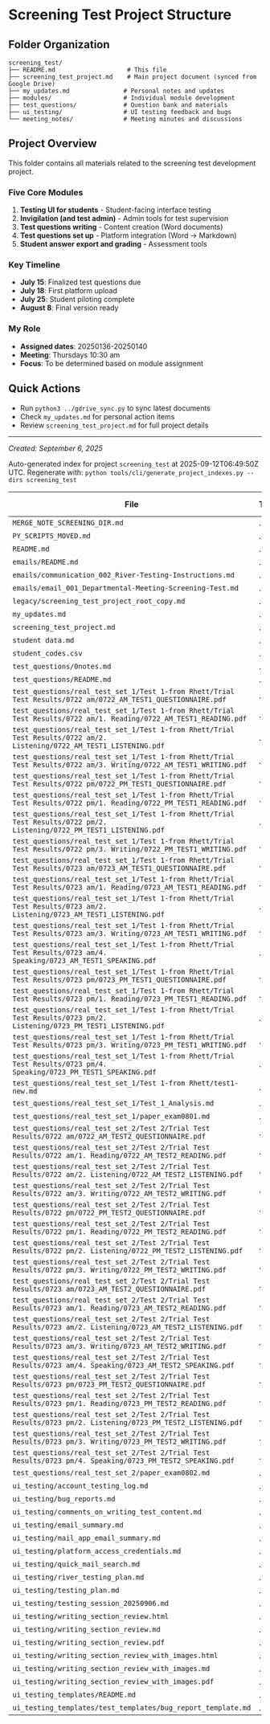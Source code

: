 # Screening Test Project Structure

## Folder Organization
```
screening_test/
├── README.md                    # This file
├── screening_test_project.md    # Main project document (synced from Google Drive)
├── my_updates.md               # Personal notes and updates
├── modules/                    # Individual module development
├── test_questions/             # Question bank and materials
├── ui_testing/                 # UI testing feedback and bugs
└── meeting_notes/              # Meeting minutes and discussions
```

## Project Overview
This folder contains all materials related to the screening test development project.

### Five Core Modules
1. **Testing UI for students** - Student-facing interface testing
2. **Invigilation (and test admin)** - Admin tools for test supervision  
3. **Test questions writing** - Content creation (Word documents)
4. **Test questions set up** - Platform integration (Word → Markdown)
5. **Student answer export and grading** - Assessment tools

### Key Timeline
- **July 15**: Finalized test questions due
- **July 18**: First platform upload
- **July 25**: Student piloting complete
- **August 8**: Final version ready

### My Role
- **Assigned dates**: 20250136-20250140
- **Meeting**: Thursdays 10:30 am
- **Focus**: To be determined based on module assignment

## Quick Actions
- Run `python3 ../gdrive_sync.py` to sync latest documents
- Check `my_updates.md` for personal action items
- Review `screening_test_project.md` for full project details

---
*Created: September 6, 2025*

<!-- AUTO_PROJECT_INDEX:START -->
Auto-generated index for project `screening_test` at 2025-09-12T06:49:50Z UTC.
Regenerate with: `python tools/cli/generate_project_indexes.py --dirs screening_test`

| File | Type | Size (bytes) |
|------|------|-------------|
| `MERGE_NOTE_SCREENING_DIR.md` | .md | 91 |
| `PY_SCRIPTS_MOVED.md` | .md | 211 |
| `README.md` | .md | 1581 |
| `emails/README.md` | .md | 2766 |
| `emails/communication_002_River-Testing-Instructions.md` | .md | 1283 |
| `emails/email_001_Departmental-Meeting-Screening-Test.md` | .md | 990 |
| `legacy/screening_test_project_root_copy.md` | .md | 0 |
| `my_updates.md` | .md | 1549 |
| `screening_test_project.md` | .md | 2069 |
| `student data.md` | .md | 2149 |
| `student_codes.csv` | .csv | 3732 |
| `test_questions/0notes.md` | .md | 1128 |
| `test_questions/README.md` | .md | 886 |
| `test_questions/real_test_set_1/Test 1-from Rhett/Trial Test Results/0722 am/0722_AM_TEST1_QUESTIONNAIRE.pdf` | .pdf | 2122420 |
| `test_questions/real_test_set_1/Test 1-from Rhett/Trial Test Results/0722 am/1. Reading/0722_AM_TEST1_READING.pdf` | .pdf | 2952099 |
| `test_questions/real_test_set_1/Test 1-from Rhett/Trial Test Results/0722 am/2. Listening/0722_AM_TEST1_LISTENING.pdf` | .pdf | 2919697 |
| `test_questions/real_test_set_1/Test 1-from Rhett/Trial Test Results/0722 am/3. Writing/0722_AM_TEST1_WRITING.pdf` | .pdf | 3732141 |
| `test_questions/real_test_set_1/Test 1-from Rhett/Trial Test Results/0722 pm/0722_PM_TEST1_QUESTIONNAIRE.pdf` | .pdf | 1204340 |
| `test_questions/real_test_set_1/Test 1-from Rhett/Trial Test Results/0722 pm/1. Reading/0722_PM_TEST1_READING.pdf` | .pdf | 1667954 |
| `test_questions/real_test_set_1/Test 1-from Rhett/Trial Test Results/0722 pm/2. Listening/0722_PM_TEST1_LISTENING.pdf` | .pdf | 1742153 |
| `test_questions/real_test_set_1/Test 1-from Rhett/Trial Test Results/0722 pm/3. Writing/0722_PM_TEST1_WRITING.pdf` | .pdf | 3463206 |
| `test_questions/real_test_set_1/Test 1-from Rhett/Trial Test Results/0723 am/0723_AM_TEST1_QUESTIONNAIRE.pdf` | .pdf | 3193284 |
| `test_questions/real_test_set_1/Test 1-from Rhett/Trial Test Results/0723 am/1. Reading/0723_AM_TEST1_READING.pdf` | .pdf | 4290519 |
| `test_questions/real_test_set_1/Test 1-from Rhett/Trial Test Results/0723 am/2. Listening/0723_AM_TEST1_LISTENING.pdf` | .pdf | 4192832 |
| `test_questions/real_test_set_1/Test 1-from Rhett/Trial Test Results/0723 am/3. Writing/0723_AM_TEST1_WRITING.pdf` | .pdf | 8928581 |
| `test_questions/real_test_set_1/Test 1-from Rhett/Trial Test Results/0723 am/4. Speaking/0723_AM_TEST1_SPEAKING.pdf` | .pdf | 2450410 |
| `test_questions/real_test_set_1/Test 1-from Rhett/Trial Test Results/0723 pm/0723_PM_TEST1_QUESTIONNAIRE.pdf` | .pdf | 1758398 |
| `test_questions/real_test_set_1/Test 1-from Rhett/Trial Test Results/0723 pm/1. Reading/0723_PM_TEST1_READING.pdf` | .pdf | 2290710 |
| `test_questions/real_test_set_1/Test 1-from Rhett/Trial Test Results/0723 pm/2. Listening/0723_PM_TEST1_LISTENING.pdf` | .pdf | 2260706 |
| `test_questions/real_test_set_1/Test 1-from Rhett/Trial Test Results/0723 pm/3. Writing/0723_PM_TEST1_WRITING.pdf` | .pdf | 4563670 |
| `test_questions/real_test_set_1/Test 1-from Rhett/Trial Test Results/0723 pm/4. Speaking/0723_PM_TEST1_SPEAKING.pdf` | .pdf | 1409964 |
| `test_questions/real_test_set_1/Test 1-from Rhett/test1-new.md` | .md | 17204 |
| `test_questions/real_test_set_1/Test_1_Analysis.md` | .md | 2605 |
| `test_questions/real_test_set_1/paper_exam0801.md` | .md | 17829 |
| `test_questions/real_test_set_2/Test 2/Trial Test Results/0722 am/0722_AM_TEST2_QUESTIONNAIRE.pdf` | .pdf | 2125898 |
| `test_questions/real_test_set_2/Test 2/Trial Test Results/0722 am/1. Reading/0722_AM_TEST2_READING.pdf` | .pdf | 3170174 |
| `test_questions/real_test_set_2/Test 2/Trial Test Results/0722 am/2. Listening/0722_AM_TEST2_LISTENING.pdf` | .pdf | 3025689 |
| `test_questions/real_test_set_2/Test 2/Trial Test Results/0722 am/3. Writing/0722_AM_TEST2_WRITING.pdf` | .pdf | 4510927 |
| `test_questions/real_test_set_2/Test 2/Trial Test Results/0722 pm/0722_PM_TEST2_QUESTIONNAIRE.pdf` | .pdf | 1256758 |
| `test_questions/real_test_set_2/Test 2/Trial Test Results/0722 pm/1. Reading/0722_PM_TEST2_READING.pdf` | .pdf | 1810455 |
| `test_questions/real_test_set_2/Test 2/Trial Test Results/0722 pm/2. Listening/0722_PM_TEST2_LISTENING.pdf` | .pdf | 1819591 |
| `test_questions/real_test_set_2/Test 2/Trial Test Results/0722 pm/3. Writing/0722_PM_TEST2_WRITING.pdf` | .pdf | 3264902 |
| `test_questions/real_test_set_2/Test 2/Trial Test Results/0723 am/0723_AM_TEST2_QUESTIONNAIRE.pdf` | .pdf | 3155197 |
| `test_questions/real_test_set_2/Test 2/Trial Test Results/0723 am/1. Reading/0723_AM_TEST2_READING.pdf` | .pdf | 4623579 |
| `test_questions/real_test_set_2/Test 2/Trial Test Results/0723 am/2. Listening/0723_AM_TEST2_LISTENING.pdf` | .pdf | 4298341 |
| `test_questions/real_test_set_2/Test 2/Trial Test Results/0723 am/3. Writing/0723_AM_TEST2_WRITING.pdf` | .pdf | 9501585 |
| `test_questions/real_test_set_2/Test 2/Trial Test Results/0723 am/4. Speaking/0723_AM_TEST2_SPEAKING.pdf` | .pdf | 2450789 |
| `test_questions/real_test_set_2/Test 2/Trial Test Results/0723 pm/0723_PM_TEST2_QUESTIONNAIRE.pdf` | .pdf | 1817530 |
| `test_questions/real_test_set_2/Test 2/Trial Test Results/0723 pm/1. Reading/0723_PM_TEST2_READING.pdf` | .pdf | 2447596 |
| `test_questions/real_test_set_2/Test 2/Trial Test Results/0723 pm/2. Listening/0723_PM_TEST2_LISTENING.pdf` | .pdf | 2328419 |
| `test_questions/real_test_set_2/Test 2/Trial Test Results/0723 pm/3. Writing/0723_PM_TEST2_WRITING.pdf` | .pdf | 4924804 |
| `test_questions/real_test_set_2/Test 2/Trial Test Results/0723 pm/4. Speaking/0723_PM_TEST2_SPEAKING.pdf` | .pdf | 1392122 |
| `test_questions/real_test_set_2/paper_exam0802.md` | .md | 17522 |
| `ui_testing/account_testing_log.md` | .md | 3058 |
| `ui_testing/bug_reports.md` | .md | 2690 |
| `ui_testing/comments_on_writing_test_content.md` | .md | 1241 |
| `ui_testing/email_summary.md` | .md | 467 |
| `ui_testing/mail_app_email_summary.md` | .md | 564 |
| `ui_testing/platform_access_credentials.md` | .md | 2463 |
| `ui_testing/quick_mail_search.md` | .md | 12381 |
| `ui_testing/river_testing_plan.md` | .md | 1643 |
| `ui_testing/testing_plan.md` | .md | 2471 |
| `ui_testing/testing_session_20250906.md` | .md | 1609 |
| `ui_testing/writing_section_review.html` | .html | 6816 |
| `ui_testing/writing_section_review.md` | .md | 4575 |
| `ui_testing/writing_section_review.pdf` | .pdf | 304270 |
| `ui_testing/writing_section_review_with_images.html` | .html | 7816 |
| `ui_testing/writing_section_review_with_images.md` | .md | 5407 |
| `ui_testing/writing_section_review_with_images.pdf` | .pdf | 322403 |
| `ui_testing_templates/README.md` | .md | 1481 |
| `ui_testing_templates/test_templates/bug_report_template.md` | .md | 1172 |

<!-- AUTO_PROJECT_INDEX:END -->
